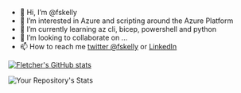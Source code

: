 - 👋 Hi, I’m @fskelly
- 👀 I’m interested in Azure and scripting around the Azure Platform
- 🌱 I’m currently learning az cli, bicep, powershell and python
- 💞️ I’m looking to collaborate on ...
- 📫 How to reach me [twitter @fskelly](https://twitter.com/fskelly) or [LinkedIn](https://www.linkedin.com/in/fletcherkelly/)

[![Fletcher's GitHub stats](https://github-readme-stats.vercel.app/api?username=fskelly&show_icons=true)](https://github.com/fskelly/github-readme-stats)

![Your Repository's Stats](https://github-readme-stats.vercel.app/api/top-langs/?username=fskelly)

<!---
fskelly/fskelly is a ✨ special ✨ repository because its `README.md` (this file) appears on your GitHub profile.
You can click the Preview link to take a look at your changes.
--->
